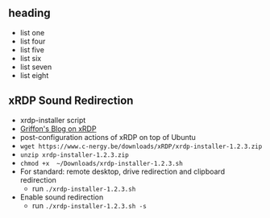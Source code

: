 ## heading
- list one
- list four
- list five
- list six
- list seven
- list eight

## xRDP Sound Redirection
- xrdp-installer script
- [Griffon's Blog on xRDP](https://c-nergy.be/blog/?p=16817)
- post-configuration actions of xRDP on top of Ubuntu
- `wget https://www.c-nergy.be/downloads/xRDP/xrdp-installer-1.2.3.zip`
- `unzip xrdp-installer-1.2.3.zip `
- `chmod +x  ~/Downloads/xrdp-installer-1.2.3.sh`
- For standard: remote desktop, drive redirection and clipboard redirection
  - run `./xrdp-installer-1.2.3.sh`
- Enable sound redirection
  - run `./xrdp-installer-1.2.3.sh -s`
